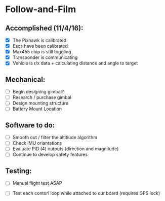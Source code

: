 # Follow-and-Film

Accomplished (11/4/16):
-----------------------

- [x] The Pixhawk is calibrated
- [x] Escs have been calibrated
- [x] Max455 chip is still toggling
- [x] Transponder is communicating 
- [x] Vehicle is r/x data + calculating distance and angle to target

Mechanical:
-----------
- [ ] Begin designing gimbal?
- [ ] Research / purchase gimbal
- [ ] Design mounting structure 
- [ ] Battery Mount Location

Software to do:
--------------
- [ ] Smooth out / filter the altitiude algorithm 
- [ ] Check IMU oriantations 
- [ ] Evaluate PID (4) outputs (direction and magnitude)
- [ ] Continue to develop safety features

Testing:
--------
- [ ] Manual flight test ASAP
- [ ] Test each contorl loop while attached to our board (requires GPS lock)

